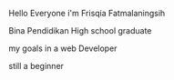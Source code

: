 Hello Everyone
i'm Frisqia Fatmalaningsih

Bina Pendidikan High school graduate

my goals in a web Developer

still a beginner